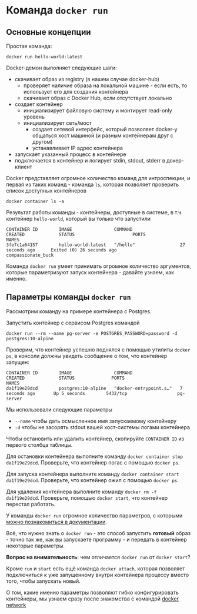 # Команда `docker run`

## Основные концепции

Простая команда:
```shell script
docker run hello-world:latest
```

Docker-демон выполняет следующие шаги:
* скачивает образ из registry (в нашем случае docker-hub)
    * проверяет наличие образа на локальной машине - если есть, то использует его для создания контейнера
    * скачивает образ с Docker Hub, если отсутствует локально
* создает контейнер
    * инициализирует файловую систему и монтирует read-only уровень
    * инициализирует сеть/мост
        * создает сетевой интерфейс, который позволяет docker-у общаться хост машиной (и разным контейнерам друг с другом)
        * устанавливает IP адрес контейнера
* запускает указанный процесс в контейнере
* подключается в контейнер и логирует stdin, stdout, stderr в докер-клиент

Docker представляет огромное количество команд для интроспекции, и первая из таких команд - команда `ls`, которая позволяет проверить список доступных контейнеров
```shell script
docker container ls -a
```

Результат работы команды - контейнеры, доступные в системе, в т.ч. контейнер `hello-world`, который вы только что запустили
```shell script
CONTAINER ID        IMAGE                COMMAND                  CREATED             STATUS                      PORTS                    NAMES
3fe7c1a64157        hello-world:latest   "/hello"                 27 seconds ago      Exited (0) 26 seconds ago                            compassionate_buck
```

Команда `docker run` умеет принимать огромное количество аргументов, которые параметризуют запуск контейнера - давайте узнаем, как именно.

## Параметры команды `docker run`

Рассмотрим команду на примере контейнера с Postgres.

Запустить контейнер с сервисом Postgres командой 

```shell script
docker run --rm --name pg-server -e POSTGRES_PASSWORD=password -d postgres:10-alpine
```

Проверим, что контейнер успешно поднялся с помощью утилиты `docker ps`, в консоли должны увидеть сообщение о том, что контейнер запущен:
```shell script
CONTAINER ID        IMAGE                COMMAND                  CREATED             STATUS              PORTS                      NAMES
da1f19e29dcd        postgres:10-alpine   "docker-entrypoint.s…"   7 seconds ago       Up 5 seconds        5432/tcp                   pg-server
```

Мы использовали следующие параметры

* `--name` чтобы дать осмысленное имя запускаемому контейнеру
* `-d` чтобы не засорять stdout вашей хост-системы логами контейнера

Чтобы остановить или удалить контейнер, скопируйте `CONTAINER ID` из первого столбца таблицы.

Для остановки контейнера выполните команду `docker container stop da1f19e29dcd`. Проверьте, что контейнер погас с помощью `docker ps`.

Для запуска контейнера выполните команду `docker container start da1f19e29dcd`. Проверьте, что контейнер ожил с помощью `docker ps`.

Для удаления контейнера выполните команду `docker rm -f da1f19e29dcd`. Проверьте, помощью `docker start`, что контейнер перестал работать.

У команды `docker run` огромное количество параметров, с которыми [можно познакомиться в документации](https://docs.docker.com/engine/reference/run/).

Всё, что нужно знать о `docker run` - это способ запустить **готовый** образ - точно так же, как вы запускаете программу - и передать в контейнер некоторые параметры.

**Вопрос на внимательность**: чем отличается `docker run` от `docker start`?

Кроме `run` и `start` есть ещё команда `docker attach`, которая позволяет подключиться к уже запущенному внутри контейнера процессу вместо того, чтобы запускать новый.

О том, какие именно параметры позволяют гибко конфигурировать контейнеры, мы узнаем сразу после знакомства с командой [docker network](./docker_network.md)
